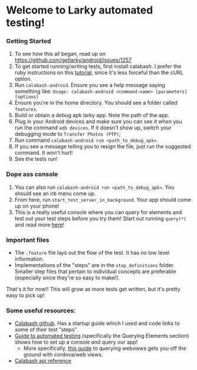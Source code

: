 # Welcome to Larky automated testing!

### Getting Started

1. To see how this all began, read up on https://github.com/getlarky/android/issues/1257
1. To get started running/writing tests, first install calabash. I prefer the ruby instructions on this [tutorial](https://bitbar.com/how-to-setup-and-get-started-with-calabash/), since it's less forceful than the cURL option.
1. Run `calabash-android`. Ensure you see a help message saying something like: `Usage: calabash-android <command-name> [parameters] [options]`
1. Ensure you're in the home directory. You should see a folder called `features`.
1. Build or obtain a debug apk larky app. Note the path of the app.
1. Plug in your Android devices and make sure you can see it when you run the command `adb devices`. If it doesn't show up, switch your debugging mode to `Transfer Photos (PTP)`;
1. Run command `calabash-android run <path_to_debug_apk>`.
1. If you see a message telling you to resign the file, just run the suggested command. It won't hurt!
1. See the tests run!

### Dope ass console

1. You can also run `calabash-android run <path_to_debug_apk>`. You should see an irb menu come up.
1. From here, run `start_test_server_in_background`. Your app should come up on your phone!
1. This is a really useful console where you can query for elements and test out your test steps before you try them! Start out running `query(*)` and read more [here](https://blog.testmunk.com/a-guide-to-automate-ui-testing-for-phonegap-cordova-apps/)!

### Important files

- The `.feature` file lays out the flow of the test. It has no low level information.
- Implementations of the "steps" are in the `step_definitions` folder. Smaller step files that pertain to individual concepts are preferable (especially since they're so easy to make!).

That's it for now!! This will grow as more tests get written, but it's pretty easy to pick up!

### Some useful resources:

- [Calabash github](https://github.com/calabash/calabash-android). Has a startup guide which I used and code links to some of their test "steps".
- [Guide to automated testing](https://blog.testmunk.com/a-guide-to-automate-ui-testing-for-phonegap-cordova-apps/) (specifically the Querying Elements section) shows how to set up a console and query our app!
  - More specifically, [this guide](https://blog.testmunk.com/how-to-test-webviews-calabash/) to querying webviews gets you off the ground with cordova/web views.
- [Calabash api reference](https://github.com/calabash/calabash-android/blob/master/documentation/ruby_api.md)
